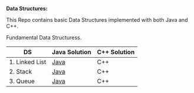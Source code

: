 **Data Structures:**

This Repo contains basic Data Structures implemented with both Java and C++.

Fundamental Data Structuress.

|DS|Java Solution| C++ Solution|
|-----|-----|-----|
|1. Linked List| [Java](https://github.com/Shubhra22/DataStructure/blob/master/SinglyLinkedList/src/com/Shubhra/SinglyLinkedList.java) | C++ |
|2. Stack | [Java](https://github.com/Shubhra22/DataStructure/blob/master/StackLinkedList/src/com/Shubhra/Stack.java) | C++ |
|3. Queue| [Java](https://github.com/Shubhra22/DataStructure/blob/master/Queue(SinglyLinkedList)/src/com/Shubhra/Queue.java) | C++ |
